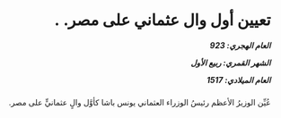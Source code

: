 <h1 dir="rtl">تعيين أول وال عثماني على مصر. .</h1>

<h5 dir="rtl">العام الهجري:  923

الشهر القمري: ربيع الأول

العام الميلادي: 1517</h5>

<p dir="rtl">عُيِّن الوزيرُ الأعظم رئيسُ الوزراء العثماني يونس باشا كأوَّل والٍ عثمانيٍّ على مصر.</p></br>
